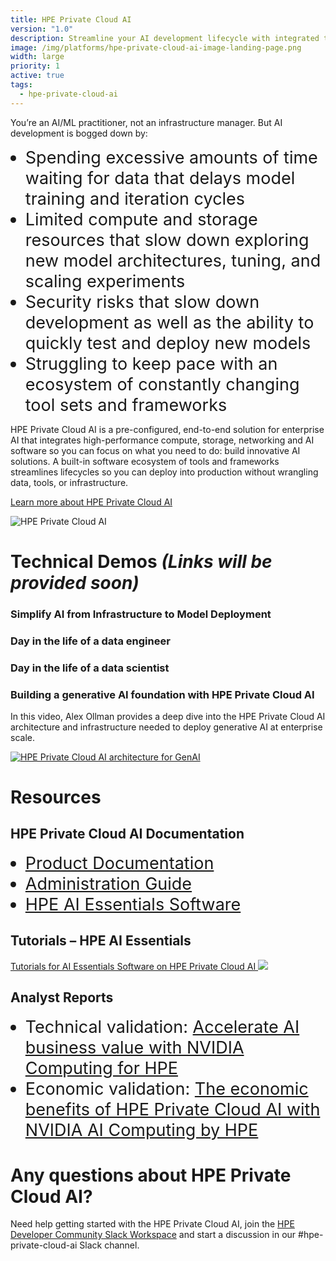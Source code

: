 ```yaml
---
title: HPE Private Cloud AI
version: "1.0"
description: Streamline your AI development lifecycle with integrated tools and resources
image: /img/platforms/hpe-private-cloud-ai-image-landing-page.png
width: large
priority: 1
active: true
tags:
  - hpe-private-cloud-ai
---
```

<style>
li {
   font-size: 27px;
   line-height: 33px;
   max-width: none;
}
</style>

You’re an AI/ML practitioner, not an infrastructure manager. But AI development is bogged down by: 

* Spending excessive amounts of time waiting for data that delays model training and iteration cycles 
* Limited compute and storage resources that slow down exploring new model architectures, tuning, and scaling experiments 
* Security risks that slow down development as well as the ability to quickly test and deploy new models  
* Struggling to keep pace with an ecosystem of constantly changing tool sets and frameworks 

HPE Private Cloud AI is a pre-configured, end-to-end solution for enterprise AI that integrates high-performance compute, storage, networking and AI software so you can focus on what you need to do: build innovative AI solutions. A built-in software ecosystem of tools and frameworks streamlines lifecycles so you can deploy into production without wrangling data, tools, or infrastructure.   

[Learn more about HPE Private Cloud AI](https://hpe.com/private-cloud-ai)


![HPE Private Cloud AI](/img/hpe-private-cloud-ai-picture1.jpg "HPE Private Cloud AI")

# Technical Demos _(Links will be provided soon)_
### Simplify AI from Infrastructure to Model Deployment

### Day in the life of a data engineer 

### Day in the life of a data scientist 

### Building a generative AI foundation with HPE Private Cloud AI
In this video, Alex Ollman provides a deep dive into the HPE Private Cloud AI architecture and infrastructure needed to deploy generative AI at enterprise scale.

[![HPE Private Cloud AI architecture for GenAI](https://img.youtube.com/vi/AIG4-O9ZVRY/hqdefault.jpg)](https://www.youtube.com/watch?v=AIG4-O9ZVRY)

# Resources

## HPE Private Cloud AI Documentation
   * [Product Documentation](https://www.hpe.com/psnow/product-documentation?oid=1014847366&cc=my&lc=en&jumpid=in_pdp-psnow-docs)
   * [Administration Guide](https://hpe.com/support/PCAIUserGuide)
   * [HPE AI Essentials Software](https://www.hpe.com/support/AIEDocs)

## Tutorials – HPE AI Essentials
[Tutorials for AI Essentials Software on HPE Private Cloud AI ![](Github)](https://github.com/HPEEzmeral/aie-tutorials/tree/aie-1.7.0)
 
## Analyst Reports
* Technical validation: [Accelerate AI business value with NVIDIA Computing for HPE](https://psnow.ext.hpe.com/doc/a00146294enw) 
* Economic validation: [The economic benefits of HPE Private Cloud AI with NVIDIA AI Computing by HPE](https://www.hpe.com/psnow/doc/a00146433enw)

# Any questions about HPE Private Cloud AI?

Need help getting started with the HPE Private Cloud AI, join the [HPE Developer Community Slack Workspace](https://developer.hpe.com/slack-signup/) and start a discussion in our #hpe-private-cloud-ai Slack channel.